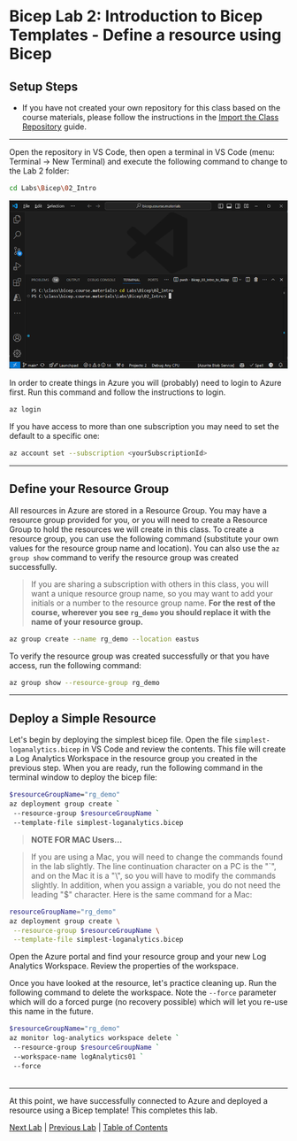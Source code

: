 # Bicep Lab 2: Introduction to Bicep Templates - Define a resource using Bicep

## Setup Steps

* If you have not created your own repository for this class based on the course materials, please follow the instructions in the [Import the Class Repository](../../setup/3-Clone-Repo.md) guide.

---

Open the repository in VS Code, then open a terminal in VS Code (menu: Terminal -> New Terminal) and execute the following command to change to the Lab 2 folder:

``` bash
cd Labs\Bicep\02_Intro
```

  ![Terminal](img/Terminal_01.png)

In order to create things in Azure you will (probably) need to login to Azure first.  Run this command and follow the instructions to login.

``` bash
az login
```

If you have access to more than one subscription you may need to set the default to a specific one:

``` bash
az account set --subscription <yourSubscriptionId>
```

---

## Define your Resource Group

All resources in Azure are stored in a Resource Group.  You may have a resource group provided for you, or you will need to create a Resource Group to hold the resources we will create in this class.  To create a resource group, you can use the following command (substitute your own values for the resource group name and location). You can also use the `az group show` command to verify the resource group was created successfully.

> If you are sharing a subscription with others in this class, you will want a unique resource group name, so you may want to add your initials or a number to the resource group name. 
**For the rest of the course, wherever you see `rg_demo` you should replace it with the name of your resource group.**

``` bash
az group create --name rg_demo --location eastus
```

To verify the resource group was created successfully or that you have access, run the following command:

``` bash
az group show --resource-group rg_demo
```

---

## Deploy a Simple Resource

Let's begin by deploying the simplest bicep file.  Open the file `simplest-loganalytics.bicep` in VS Code and review the contents.  This file will create a Log Analytics Workspace in the resource group you created in the previous step. When you are ready, run the following command in the terminal window to deploy the bicep file:

``` bash
$resourceGroupName="rg_demo"
az deployment group create `
 --resource-group $resourceGroupName `
 --template-file simplest-loganalytics.bicep

```

> **NOTE FOR MAC Users...**

> If you are using a Mac, you will need to change the commands found in the lab slightly.  The line continuation character on a PC is the "`", and on the Mac it is a "\\", so you will have to modify the commands slightly.  In addition, when you assign a variable, you do not need the leading "$" character.  Here is the same command for a Mac:

``` bash
resourceGroupName="rg_demo"
az deployment group create \
 --resource-group $resourceGroupName \
 --template-file simplest-loganalytics.bicep

```

Open the Azure portal and find your resource group and your new Log Analytics Workspace.  Review the properties of the workspace.

Once you have looked at the resource, let's practice cleaning up.  Run the following command to delete the workspace. Note the `--force` parameter which will do a forced purge (no recovery possible) which will let you re-use this name in the future.

``` bash
$resourceGroupName="rg_demo"
az monitor log-analytics workspace delete `
 --resource-group $resourceGroupName `
 --workspace-name logAnalytics01 `
 --force
 
```

---

At this point, we have successfully connected to Azure and deployed a resource using a Bicep template! This completes this lab.

[Next Lab](../03_Parameters/readme.md) | [Previous Lab](../02_Intro/readme.md) | [Table of Contents](./readme.md)

